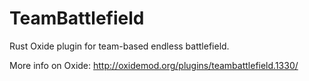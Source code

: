 # TeamBattlefield
Rust Oxide plugin for team-based endless battlefield.

More info on Oxide: 
http://oxidemod.org/plugins/teambattlefield.1330/
